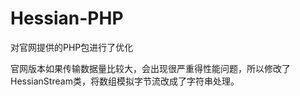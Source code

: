 Hessian-PHP
===========
对官网提供的PHP包进行了优化

官网版本如果传输数据量比较大，会出现很严重得性能问题，所以修改了HessianStream类，将数组模拟字节流改成了字符串处理。
